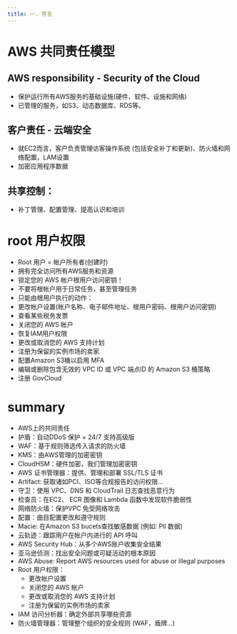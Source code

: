 ```yaml
---
title: 一. 导言
---
```


# AWS 共同责任模型

## AWS responsibility - Security of the Cloud

- 保护运行所有AWS服务的基础设施(硬件、软件、设施和网络)
- 已管理的服务，如S3、动态数据库、RDS等。

## 客户责任 - 云端安全

- 就EC2而言，客户负责管理访客操作系统 (包括安全补丁和更新)、防火墙和网络配置，LAM设置
- 加密应用程序数据

## 共享控制：

- 补丁管理、配置管理、提高认识和培训

# root 用户权限

- Root 用户 = 帐户所有者(创建时)
- 拥有完全访问所有AWS服务和资源
- 锁定您的 AWS 帐户根用户访问密钥！
- 不要将根帐户用于日常任务，甚至管理任务
- 只能由根用户执行的动作：
- 更改帐户设置(帐户名称、电子邮件地址、根用户密码、根用户访问密钥)
- 查看某些税务发票
- 关闭您的 AWS 帐户
- 恢复IAM用户权限
- 更改或取消您的 AWS 支持计划
- 注册为保留的实例市场的卖家
- 配置Amazon S3桶以启用 MFA
- 编辑或删除包含无效的 VPC ID 或 VPC 端点ID 的 Amazon S3 桶策略
- 注册 GovCloud

# summary

- AWS上的共同责任
- 护盾：自动DDoS 保护 + 24/7 支持高级版
- WAF：基于规则筛选传入请求的防火墙
- KMS：由AWS管理的加密密钥
- CloudHSM：硬件加密，我们管理加密密钥
- AWS 证书管理器：提供、管理和部署 SSL/TLS 证书
- Artifact: 获取诸如PCI、ISO等合规报告的访问权限...
- 守卫：使用 VPC、DNS 和 CloudTrail 日志查找恶意行为
- 检查员：在EC2、 ECR 图像和 Lambda 函数中发现软件脆弱性
- 网络防火墙：保护VPC 免受网络攻击
- 配置：曲目配置更改和遵守规则
- Macie: 在Amazon S3 bucets查找敏感数据 (例如: PIl 数据)
- 云轨迹：跟踪用户在帐户内进行的 API 呼叫
- AWS Security Hub：从多个AWS账户收集安全结果
- 亚马逊侦测：找出安全问题或可疑活动的根本原因
- AWS Abuse: Report AWS resources used for abuse or illegal purposes
- Root 用户权限：
  - 更改帐户设置
  - 关闭您的 AWS 帐户
  - 更改或取消您的 AWS 支持计划
  - 注册为保留的实例市场的卖家
- IAM 访问分析器：确定外部共享哪些资源
- 防火墙管理器：管理整个组织的安全规则 (WAF，盾牌...)
